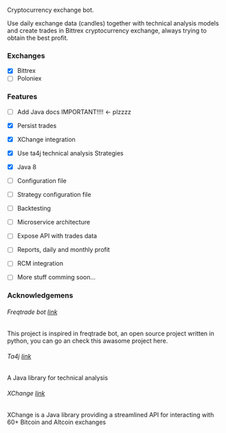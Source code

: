 Cryptocurrency exchange bot.

Use daily exchange data (candles) together with technical analysis models and create trades in Bittrex cryptocurrency exchange, always trying to obtain the best profit.


### Exchanges
- [x] Bittrex
- [ ] Poloniex

### Features

- [ ] Add Java docs IMPORTANT!!!! <- plzzzz
- [x] Persist trades
- [x] XChange integration
- [x] Use ta4j technical analysis Strategies
- [x] Java 8
- [ ] Configuration file
- [ ] Strategy configuration file
- [ ] Backtesting
- [ ] Microservice architecture
- [ ] Expose API with trades data
- [ ] Reports, daily and monthly profit
- [ ] RCM integration
- [ ] More stuff comming soon...



### Acknowledgemens
###### Freqtrade bot [ link](https://github.com/freqtrade/freqtrade "freqtradebot")
This project is inspired in freqtrade bot, an open source project written in python, you can go an check this awasome project here.


###### Ta4j [ link](https://github.com/ta4j/ta4j "Taj4")
A Java library for technical analysis

###### XChange [ link](https://github.com/knowm/XChange "XChange")
XChange is a Java library providing a streamlined API for interacting with 60+ Bitcoin and Altcoin exchanges
